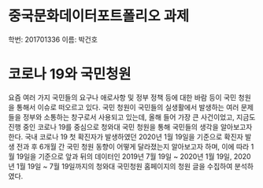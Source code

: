 # 중국문화데이터포트폴리오 과제
학번: 201701336
이름: 박건호

# 코로나 19와 국민청원
 요즘 여러 가지 국민들의 요구나 애로사항 및 정부 정책 등에 대한 바람 등이 국민 청원을 통해서 이슈로 떠오르고 있다. 국민 청원이 국민들의 실생활에서 발생하는 여러 문제들을 정부와 소통하는 창구로서 사용되고 있는데, 올해 들어 가장 큰 사건이었고, 지금도 진행 중인 코로나 19를 중심으로 청와대 국민 청원을 통해 국민들의 생각을 알아보고자 한다. 국내 코로나 19 첫 확진자가 발생하였던 2020년 1월 19일을 기준으로 확진자 발생 전과 후 6개월 간 국민 청원 동향이 어떻게 달라졌는지 알아보고자 하며, 이에 따라 1월 19일을 기준으로 앞과 뒤의 데이터인 2019년 7월 19일 ~ 2020년 1월 19일, 2020년 1월 19일 ~ 7월 19일까지의 청와대 국민청원 홈페이지의 청원 글을 수집하여 분석하였다.
